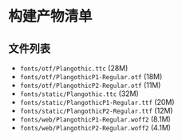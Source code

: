 # 构建产物清单

## 文件列表

- `fonts/otf/Plangothic.ttc` (28M)
- `fonts/otf/PlangothicP1-Regular.otf` (18M)
- `fonts/otf/PlangothicP2-Regular.otf` (11M)
- `fonts/static/Plangothic.ttc` (32M)
- `fonts/static/PlangothicP1-Regular.ttf` (20M)
- `fonts/static/PlangothicP2-Regular.ttf` (12M)
- `fonts/web/PlangothicP1-Regular.woff2` (8.1M)
- `fonts/web/PlangothicP2-Regular.woff2` (4.1M)
